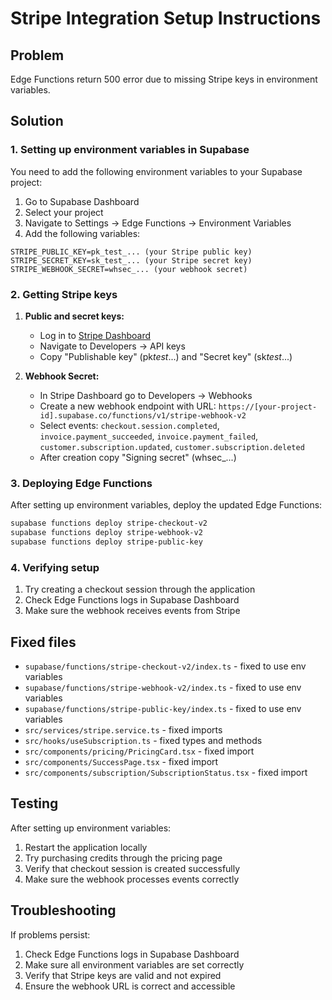# Stripe Integration Setup Instructions

## Problem

Edge Functions return 500 error due to missing Stripe keys in environment variables.

## Solution

### 1. Setting up environment variables in Supabase

You need to add the following environment variables to your Supabase project:

1. Go to Supabase Dashboard
2. Select your project
3. Navigate to Settings → Edge Functions → Environment Variables
4. Add the following variables:

```
STRIPE_PUBLIC_KEY=pk_test_... (your Stripe public key)
STRIPE_SECRET_KEY=sk_test_... (your Stripe secret key)
STRIPE_WEBHOOK_SECRET=whsec_... (your webhook secret)
```

### 2. Getting Stripe keys

1. **Public and secret keys:**

   - Log in to [Stripe Dashboard](https://dashboard.stripe.com/)
   - Navigate to Developers → API keys
   - Copy "Publishable key" (pk*test*...) and "Secret key" (sk*test*...)

2. **Webhook Secret:**
   - In Stripe Dashboard go to Developers → Webhooks
   - Create a new webhook endpoint with URL: `https://[your-project-id].supabase.co/functions/v1/stripe-webhook-v2`
   - Select events: `checkout.session.completed`, `invoice.payment_succeeded`, `invoice.payment_failed`, `customer.subscription.updated`, `customer.subscription.deleted`
   - After creation copy "Signing secret" (whsec\_...)

### 3. Deploying Edge Functions

After setting up environment variables, deploy the updated Edge Functions:

```bash
supabase functions deploy stripe-checkout-v2
supabase functions deploy stripe-webhook-v2
supabase functions deploy stripe-public-key
```

### 4. Verifying setup

1. Try creating a checkout session through the application
2. Check Edge Functions logs in Supabase Dashboard
3. Make sure the webhook receives events from Stripe

## Fixed files

- `supabase/functions/stripe-checkout-v2/index.ts` - fixed to use env variables
- `supabase/functions/stripe-webhook-v2/index.ts` - fixed to use env variables
- `supabase/functions/stripe-public-key/index.ts` - fixed to use env variables
- `src/services/stripe.service.ts` - fixed imports
- `src/hooks/useSubscription.ts` - fixed types and methods
- `src/components/pricing/PricingCard.tsx` - fixed import
- `src/components/SuccessPage.tsx` - fixed import
- `src/components/subscription/SubscriptionStatus.tsx` - fixed import

## Testing

After setting up environment variables:

1. Restart the application locally
2. Try purchasing credits through the pricing page
3. Verify that checkout session is created successfully
4. Make sure the webhook processes events correctly

## Troubleshooting

If problems persist:

1. Check Edge Functions logs in Supabase Dashboard
2. Make sure all environment variables are set correctly
3. Verify that Stripe keys are valid and not expired
4. Ensure the webhook URL is correct and accessible
